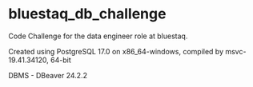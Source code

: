# bluestaq_db_challenge
Code Challenge for the data engineer role at bluestaq.

Created using PostgreSQL 17.0 on x86_64-windows, compiled by msvc-19.41.34120, 64-bit

DBMS - DBeaver 24.2.2
